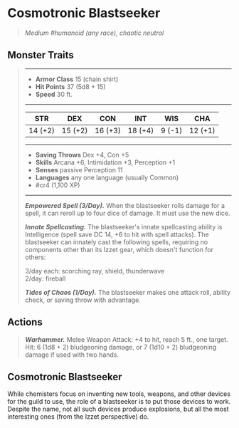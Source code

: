 # Cosmotronic Blastseeker
>*Medium #humanoid (any race), chaotic neutral*
## Monster Traits
>___
>- **Armor Class** 15 (chain shirt)
>- **Hit Points** 37 (5d8 + 15)
>- **Speed** 30 ft.
>___
>|STR|DEX|CON|INT|WIS|CHA|
>|:---:|:---:|:---:|:---:|:---:|:---:|
>|14 (+2)|15 (+2)|16 (+3)|18 (+4)|9 (-1)|12 (+1)|
>___
>- **Saving Throws** Dex +4, Con +5
>- **Skills** Arcana +6, Intimidation +3, Perception +1
>- **Senses** passive Perception 11
>- **Languages** any one language (usually Common)
>- #cr4 (1,100 XP)
>___
>***Empowered Spell (3/Day).*** When the blastseeker rolls damage for a spell, it can reroll up to four dice of damage. It must use the new dice.  
>
>***Innate Spellcasting.*** The blastseeker's innate spellcasting ability is Intelligence (spell save DC 14, +6 to hit with spell attacks). The blastseeker can innately cast the following spells, requiring no components other than its Izzet gear, which doesn't function for others:  
>
>3/day each: scorching ray, shield, thunderwave  
>2/day: fireball  
>
>
>***Tides of Chaos (1/Day).*** The blastseeker makes one attack roll, ability check, or saving throw with advantage.  
>
## Actions
>***Warhammer.*** Melee Weapon Attack: +4 to hit, reach 5 ft., one target. Hit: 6 (1d8 + 2) bludgeoning damage, or 7 (1d10 + 2) bludgeoning damage if used with two hands.
## Cosmotronic Blastseeker
While chemisters focus on inventing new tools, weapons, and other devices for the guild to use, the role of a blastseeker is to put those devices to work. Despite the name, not all such devices produce explosions, but all the most interesting ones (from the Izzet perspective) do.